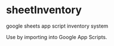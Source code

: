 # sheetInventory
 google sheets app script inventory system 

Use by importing into Google App Scripts. 
